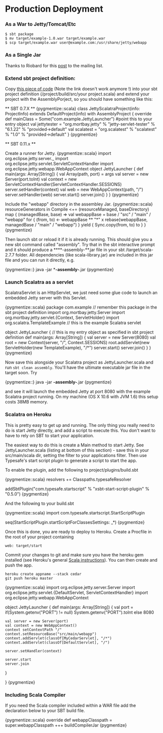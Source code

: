 Production Deployment
=====================

### As a War to Jetty/Tomcat/Etc


    $ sbt package
    $ mv target/example-1.0.war target/example.war
    $ scp target/example.war user@example.com:/usr/share/jetty/webapp


### As a Single Jar

Thanks to Riobard for this 
[post](http://groups.google.com/group/scalatra-user/msg/7df47d814f12a45f) to 
the mailing list.

### Extend sbt project definition:

Copy [this piece of code](http://bit.ly/92NWdu) 
(Note the link doesn't work anymore !) into your sbt project definition 
(/project/build/src/your project.scala) and extend your project with the 
AssemblyPorject, so you should have something like this:

** SBT 0.7.X **
{pygmentize::scala}
class JettyScalatraProject(info: ProjectInfo) extends DefaultProject(info) with AssemblyProject {
    override def mainClass = Some("com.example.JettyLauncher") #point this to your entry object
  val jettytester = "org.mortbay.jetty" % "jetty-servlet-tester" % "6.1.22" % "provided->default"
  val scalatest = "org.scalatest" % "scalatest" % "1.0" % "provided->default"
}
{pygmentize}

** SBT 0.11.x **

Create a runner for Jetty.
{pygmentize::scala}
import org.eclipse.jetty.server._ 
import org.eclipse.jetty.servlet.ServletContextHandler 
import org.eclipse.jetty.webapp.WebAppContext 
object JettyLauncher { 
  def main(args: Array[String]) { 
    val Array(path, port) = args 
    val server = new Server(port.toInt) 
    val context = new 
ServletContextHandler(ServletContextHandler.SESSIONS) 
    server.setHandler(context) 
    val web = new WebAppContext(path, "/") 
    server.setHandler(web) 
    server.start() 
    server.join() 
  } 
}
{pygmentize}

Include the "webapp" directory in the assembley Jar.
{pygmentize::scala}
resourceGenerators in Compile <+= (resourceManaged, baseDirectory) map { (managedBase, base) => 
  val webappBase = base / "src" / "main" / "webapp" 
  for { 
    (from, to) <- webappBase ** "*" x rebase(webappBase, managedBase / "main" / "webapp") 
  } yield { 
    Sync.copy(from, to) 
    to 
  } 
} 
{pygmentize}

Then launch sbt or reload it if it is already running. This should give you a 
new sbt command called "assembly". Try that in the sbt interactive prompt and 
it should produce a ****-assembly-**.jar file in your sbt /target/scala-2.7.7 
folder. All dependencies (like scala-library.jar) are included in this jar 
file and you can run it directly, e.g.

{pygmentize::}
java -jar ***-assembly-**.jar
{pygmentize}

### Launch Scalatra as a servlet

ScalatraServlet is an HttpServlet, we just need some glue code to launch an 
embedded Jetty server with this Servlet. 

{pygmentize::scala}
package com.example  // remember this package in the sbt project definition
import org.mortbay.jetty.Server
import org.mortbay.jetty.servlet.{Context, ServletHolder}
import org.scalatra.TemplateExample // this is the example Scalatra servlet

object JettyLauncher { // this is my entry object as specified in sbt project definition
  def main(args: Array[String]) {
    val server = new Server(8080)
    val root = new Context(server, "/", Context.SESSIONS)
    root.addServlet(new ServletHolder(new TemplateExample), "/*")
    server.start()
    server.join()
  }
}
{pygmentize}

Now save this alongside your Scalatra project as JettyLauncher.scala and run 
<code>sbt clean assembly</code>. You'll have the ultimate executable jar file 
in the target soon. Try

{pygmentize::}
java -jar **-assembly-**.jar
{pygmentize}

and see it will launch the embedded Jetty at port 8080 with the example 
Scalatra project running. On my machine (OS X 10.6 with JVM 1.6) this setup 
costs 38MB memory.

### Scalatra on Heroku

This is pretty easy to get up and running. The only thing you really need to do 
is start Jetty directly, and add a script to execute this. You don't want to 
have to rely on SBT to start your application.

The easiest way to do this is create a Main method to start Jetty. See 
JettyLauncher.scala (listing at bottom of this section) - save this in your 
src/main/scala dir, setting the filter to your applications filter. Then 
use Typesafe's start script plugin to generate a script to start the app.

To enable the plugin, add the following to project/plugins/build.sbt

{pygmentize::scala}
resolvers += Classpaths.typesafeResolver

addSbtPlugin("com.typesafe.startscript" % "xsbt-start-script-plugin" % "0.5.0")
{pygmentize}

And the following to your build.sbt

{pygmentize::scala}
import com.typesafe.startscript.StartScriptPlugin
    
seq(StartScriptPlugin.startScriptForClassesSettings: _*)
{pygmentize}

Once this is done, you are ready to deploy to Heroku. Create a Procfile in 
the root of your project containing

    web: target/start

Commit your changes to git and make sure you have the heroku gem installed 
(see Heroku's general [Scala instructions](http://devcenter.heroku.com/articles/scala)). 
You can then create and push the app.

    heroku create appname --stack cedar
    git push heroku master

{pygmentize::scala}
import org.eclipse.jetty.server.Server
import org.eclipse.jetty.servlet.{DefaultServlet, ServletContextHandler}
import org.eclipse.jetty.webapp.WebAppContext

object JettyLauncher {
  def main(args: Array[String]) {
    val port = if(System.getenv("PORT") != null) System.getenv("PORT").toInt else 8080

    val server = new Server(port)
    val context = new WebAppContext()
    context setContextPath "/"
    context.setResourceBase("src/main/webapp")
    context.addServlet(classOf[MyCedarServlet], "/*")
    context.addServlet(classOf[DefaultServlet], "/")

    server.setHandler(context)

    server.start
    server.join
  }

}
{pygmentize}

### Including Scala Compiler

If you need the Scala compiler included within a WAR file add the declaration 
below to your SBT build file.

{pygmentize::scala}
override def webappClasspath = super.webappClasspath +++ buildCompilerJar
{pygmentize}
